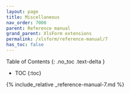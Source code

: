```yaml
---
layout: page
title: Miscellaneous
nav_order: 7000
parent: Reference manual
grand_parent: XlsForm extensions
permalink: /xlsform/reference-manual/7
has_toc: false
---
```

Table of Contents
{: .no_toc .text-delta }

- TOC
{:toc}

{% include_relative _reference-manual-7.md %}

